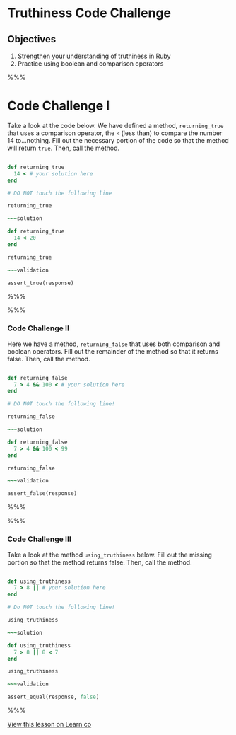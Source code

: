 # Truthiness Code Challenge

## Objectives

1. Strengthen your understanding of truthiness in Ruby
2. Practice using boolean and comparison operators

%%%

# Code Challenge I

Take a look at the code below. We have defined a method, `returning_true` that uses a comparison operator, the `<` (less than) to compare the number 14 to...nothing. Fill out the necessary portion of the code so that the method will return `true`. Then, call the method.

~~~ruby

def returning_true
  14 < # your solution here
end

# DO NOT touch the following line

returning_true

~~~solution

def returning_true
  14 < 20
end

returning_true

~~~validation

assert_true(response)

~~~

%%%

%%%

### Code Challenge II

Here we have a method, `returning_false` that uses both comparison and boolean operators. Fill out the remainder of the method so that it returns false. Then, call the method.

~~~ruby

def returning_false
  7 > 4 && 100 < # your solution here
end

# DO NOT touch the following line!

returning_false

~~~solution

def returning_false
  7 > 4 && 100 < 99
end

returning_false

~~~validation

assert_false(response)

~~~

%%%

%%%

### Code Challenge III

Take a look at the method `using_truthiness` below. Fill out the missing portion so that the method returns false. Then, call the method.

~~~ruby

def using_truthiness
  7 > 8 || # your solution here
end

# Do NOT touch the following line!

using_truthiness

~~~solution

def using_truthiness
  7 > 8 || 8 < 7
end

using_truthiness

~~~validation

assert_equal(response, false)

~~~

%%%

<a href='https://learn.co/lessons/truthiness-code-challenge-new-repl-syntax' data-visibility='hidden'>View this lesson on Learn.co</a>
